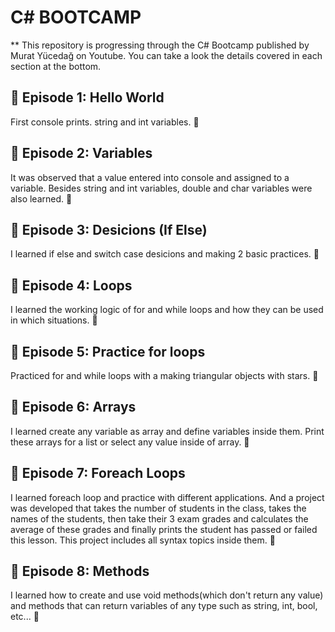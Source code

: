 # C# BOOTCAMP

** This repository is progressing through the C# Bootcamp published by Murat Yücedağ on Youtube. You can take a look the details covered in each section at the bottom.

## 📌 Episode 1: Hello World
First console prints. string and int variables. 🌱

## 📌 Episode 2: Variables
It was observed that a value entered into console and assigned to a variable. Besides string and int variables, double and char variables were also learned. 🌱

## 📌 Episode 3: Desicions (If Else)
I learned if else and switch case desicions and making 2 basic practices. 🌱

## 📌 Episode 4: Loops
I learned the working logic of for and while loops and how they can be used in which situations. 🌱

## 📌 Episode 5: Practice for loops
Practiced for and while loops with a making triangular objects with stars. 🌲

## 📌 Episode 6: Arrays
I learned create any variable as array and define variables inside them. Print these arrays for a list or select any value inside of array. 🌱

## 📌 Episode 7: Foreach Loops
I learned foreach loop and practice with different applications. And a project was developed that takes the number of students in the class, takes the names of the students, then take their 3 exam grades and calculates the average of these grades and finally prints the student has passed or failed this lesson. This project includes all syntax topics inside them. 🌳

## 📌 Episode 8: Methods
I learned how to create and use void methods(which don't return any value) and methods that can return variables of any type such as string, int, bool, etc... 🌱
